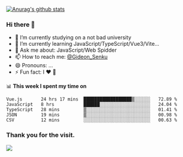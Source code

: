 [![Anurag's github stats](https://github-readme-stats.vercel.app/api?username=gideonsenku)](https://github.com/anuraghazra/github-readme-stats)
### Hi there 👋
- 🔭 I’m currently studying on a not bad university 
- 🌱 I’m currently learning JavaScript/TypeScript/Vue3/Vite...
- 💬 Ask me about: JavaScript/Web Spidder 
- 📫 How to reach me: [@Gideon_Senku](https://t.me/Gideon_Senku)
- 😄 Pronouns: ...
- ⚡ Fun fact: I ❤️ 🎵

📊 **This week I spent my time on**
<!--START_SECTION:waka-->
```text
Vue.js       24 hrs 17 mins  ██████████████████▒░░░░░░   72.89 % 
JavaScript   8 hrs           ██████░░░░░░░░░░░░░░░░░░░   24.04 % 
TypeScript   28 mins         ▒░░░░░░░░░░░░░░░░░░░░░░░░   01.41 % 
JSON         19 mins         ▒░░░░░░░░░░░░░░░░░░░░░░░░   00.98 % 
CSV          12 mins         ░░░░░░░░░░░░░░░░░░░░░░░░░   00.63 % 
```
<!--END_SECTION:waka-->


### Thank you for the visit.
![](http://profile-counter.glitch.me/gideonsenku/count.svg)
<!--
**GideonSenku/GideonSenku** is a ✨ _special_ ✨ repository because its `README.md` (this file) appears on your GitHub profile.

Here are some ideas to get you started:

- 🔭 I’m currently working on ...
- 🌱 I’m currently learning ...
- 👯 I’m looking to collaborate on ...
- 🤔 I’m looking for help with ...
- 💬 Ask me about ...
- 📫 How to reach me: ...
- 😄 Pronouns: ...
- ⚡ Fun fact: ...
-->
